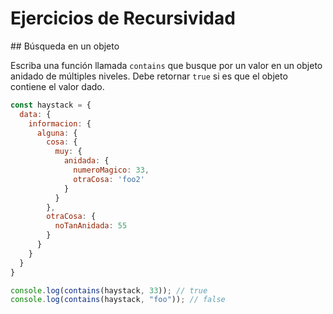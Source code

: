 # Ejercicios de Recursividad

## Búsqueda en un objeto

Escriba una función llamada `contains` que busque por un valor en un objeto anidado de múltiples niveles. Debe retornar `true` si es que el objeto contiene el valor dado.

```js
const haystack = {
  data: {
    informacion: {
      alguna: {
        cosa: {
          muy: {
            anidada: {
              numeroMagico: 33,
              otraCosa: 'foo2'
            }
          }
        },
        otraCosa: {
          noTanAnidada: 55
        }
      }
    }
  }
}

console.log(contains(haystack, 33)); // true
console.log(contains(haystack, "foo")); // false
```
